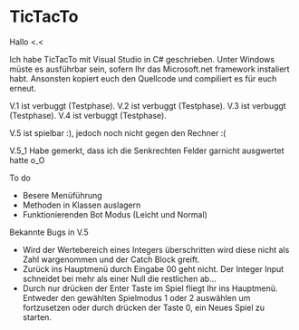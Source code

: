 # TicTacTo

Hallo <.<

Ich habe TicTacTo mit Visual Studio in C# geschrieben.
Unter Windows müste es ausführbar sein, sofern Ihr das Microsoft.net framework instaliert habt.
Ansonsten kopiert euch den Quellcode und compiliert es für euch erneut.

V.1 ist verbuggt (Testphase).
V.2 ist verbuggt (Testphase).
V.3 ist verbuggt (Testphase).
V.4 ist verbuggt (Testphase).

V.5 ist spielbar :), jedoch noch nicht gegen den Rechner :( 

V.5_1 Habe gemerkt, dass ich die Senkrechten Felder garnicht ausgwertet hatte o_O 

To do
  - Besere Menüführung
  - Methoden in Klassen auslagern
  - Funktionierenden Bot Modus (Leicht und Normal)
  
Bekannte Bugs in V.5  
  - Wird der Wertebereich eines Integers überschritten wird diese nicht als Zahl wargenommen und der Catch Block greift.
  - Zurück ins Hauptmenü durch Eingabe 00 geht nicht. Der Integer Input schneidet bei mehr als einer Null die restlichen ab...
  - Durch nur drücken der Enter Taste im Spiel fliegt Ihr ins Hauptmenü. Entweder den gewählten Spielmodus 1 oder 2 auswählen
    um fortzusetzen oder durch drücken der Taste 0, ein Neues Spiel zu starten.
    
  








